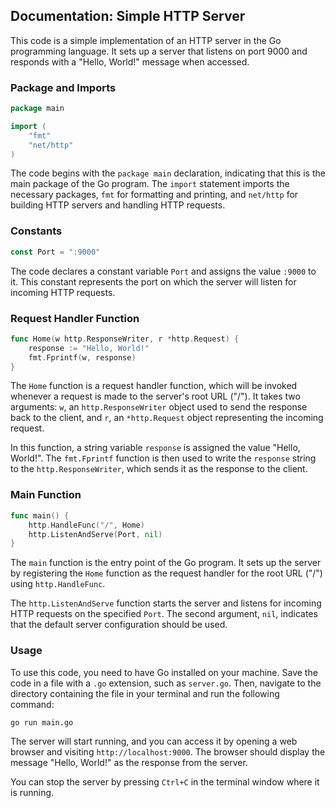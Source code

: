 ## Documentation: Simple HTTP Server

This code is a simple implementation of an HTTP server in the Go programming language. It sets up a server that listens on port 9000 and responds with a "Hello, World!" message when accessed.

### Package and Imports

```go
package main

import (
	"fmt"
	"net/http"
)
```

The code begins with the `package main` declaration, indicating that this is the main package of the Go program. The `import` statement imports the necessary packages, `fmt` for formatting and printing, and `net/http` for building HTTP servers and handling HTTP requests.

### Constants

```go
const Port = ":9000"
```

The code declares a constant variable `Port` and assigns the value `:9000` to it. This constant represents the port on which the server will listen for incoming HTTP requests.

### Request Handler Function

```go
func Home(w http.ResponseWriter, r *http.Request) {
	response := "Hello, World!"
	fmt.Fprintf(w, response)
}
```

The `Home` function is a request handler function, which will be invoked whenever a request is made to the server's root URL ("/"). It takes two arguments: `w`, an `http.ResponseWriter` object used to send the response back to the client, and `r`, an `*http.Request` object representing the incoming request.

In this function, a string variable `response` is assigned the value "Hello, World!". The `fmt.Fprintf` function is then used to write the `response` string to the `http.ResponseWriter`, which sends it as the response to the client.

### Main Function

```go
func main() {
	http.HandleFunc("/", Home)
	http.ListenAndServe(Port, nil)
}
```

The `main` function is the entry point of the Go program. It sets up the server by registering the `Home` function as the request handler for the root URL ("/") using `http.HandleFunc`.

The `http.ListenAndServe` function starts the server and listens for incoming HTTP requests on the specified `Port`. The second argument, `nil`, indicates that the default server configuration should be used.

### Usage

To use this code, you need to have Go installed on your machine. Save the code in a file with a `.go` extension, such as `server.go`. Then, navigate to the directory containing the file in your terminal and run the following command:

```bash
go run main.go
```

The server will start running, and you can access it by opening a web browser and visiting `http://localhost:9000`. The browser should display the message "Hello, World!" as the response from the server.

You can stop the server by pressing `Ctrl+C` in the terminal window where it is running.